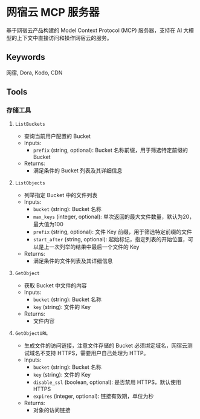# 网宿云 MCP 服务器

基于网宿云产品构建的 Model Context Protocol (MCP) 服务器，支持在 AI 大模型的上下文中直接访问和操作网宿云的服务。

## Keywords
网宿, Dora, Kodo, CDN

## Tools

### 存储工具

1. `ListBuckets`
   - 查询当前用户配置的 Bucket 
   - Inputs:
     - `prefix` (string, optional): Bucket 名称前缀，用于筛选特定前缀的 Bucket 
   - Returns:
     - 满足条件的 Bucket 列表及其详细信息

2. `ListObjects`
   - 列举指定 Bucket 中的文件列表
   - Inputs:
     - `bucket` (string): Bucket 名称
     - `max_keys` (integer, optional): 单次返回的最大文件数量，默认为20，最大值为100
     - `prefix` (string, optional): 文件 Key 前缀，用于筛选特定前缀的文件
     - `start_after` (string, optional): 起始标记，指定列表的开始位置，可以是上一次列举的结果中最后一个文件的 Key
   - Returns:
     - 满足条件的文件列表及其详细信息

3. `GetObject`
   - 获取 Bucket 中文件的内容
   - Inputs:
     - `bucket` (string):  Bucket 名称
     - `key` (string): 文件的 Key
   - Returns:
     - 文件内容

4. `GetObjectURL`
   - 生成文件的访问链接，注意文件存储的 Bucket 必须绑定域名，网宿云测试域名不支持 HTTPS，需要用户自己处理为 HTTP。
   - Inputs:
     - `bucket` (string):  Bucket 名称
     - `key` (string): 文件的 Key
     - `disable_ssl` (boolean, optional): 是否禁用 HTTPS，默认使用 HTTPS
     - `expires` (integer, optional): 链接有效期，单位为秒
   - Returns:
     - 对象的访问链接